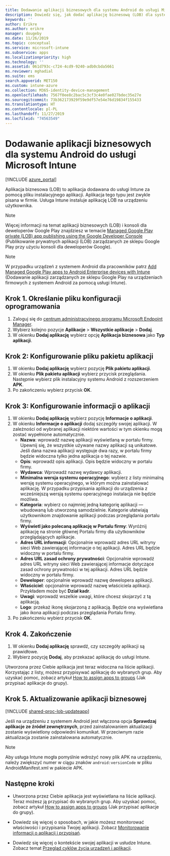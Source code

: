 ```yaml
---
title: Dodawanie aplikacji biznesowych dla systemu Android do usługi Microsoft Intune
description: Dowiedz się, jak dodać aplikację biznesową (LOB) dla systemu Android do usługi Microsoft Intune.
keywords: ''
author: Erikre
ms.author: erikre
manager: dougeby
ms.date: 11/26/2019
ms.topic: conceptual
ms.service: microsoft-intune
ms.subservice: apps
ms.localizationpriority: high
ms.technology: ''
ms.assetid: 061d793c-c724-4cd9-9240-adb0cbda5661
ms.reviewer: mghadial
ms.suite: ems
search.appverid: MET150
ms.custom: intune-azure
ms.collection: M365-identity-device-management
ms.openlocfilehash: 7567f0ee8c2bac5c3cf3c4e0fae027bdec35e27e
ms.sourcegitcommit: 73b362173929f59e9df57e54e76d19834f155433
ms.translationtype: HT
ms.contentlocale: pl-PL
ms.lasthandoff: 11/27/2019
ms.locfileid: "74563549"
---
```

# <a name="add-an-android-line-of-business-app-to-microsoft-intune"></a>Dodawanie aplikacji biznesowych dla systemu Android do usługi Microsoft Intune

[!INCLUDE [azure_portal](../includes/azure_portal.md)]

Aplikacja biznesowa (LOB) to aplikacja dodawana do usługi Intune za pomocą pliku instalacyjnego aplikacji. Aplikacja tego typu jest zwykle pisana w firmie. Usługa Intune instaluje aplikację LOB na urządzeniu użytkownika. 

> [!Note]
> Więcej informacji na temat aplikacji biznesowych (LOB) i konsoli dla deweloperów Google Play znajdziesz w temacie [Managed Google Play private (LOB) app publishing using the Google Developer Console](apps-add-android-for-work.md?#managed-google-play-private-lob-app-publishing-using-the-google-developer-console) (Publikowanie prywatnych aplikacji (LOB) zarządzanych ze sklepu Google Play przy użyciu konsoli dla deweloperów Google). 

> [!Note]
> W przypadku urządzeń z systemem Android dla pracowników patrz [Add Managed Google Play apps to Android Enterprise devices with Intune](apps-add-android-for-work.md) (Dodawanie aplikacji zarządzanych ze sklepu Google Play na urządzeniach firmowych z systemem Android za pomocą usługi Intune). 

## <a name="step-1-specify-the-software-setup-file"></a>Krok 1. Określanie pliku konfiguracji oprogramowania

1. Zaloguj się do [centrum administracyjnego programu Microsoft Endpoint Manager](https://go.microsoft.com/fwlink/?linkid=2109431).
2. Wybierz kolejno pozycje **Aplikacje** > **Wszystkie aplikacje** > **Dodaj**.
3. W okienku **Dodaj aplikację** wybierz opcję **Aplikacja biznesowa** jako **Typ aplikacji**.

## <a name="step-2-configure-the-app-package-file"></a>Krok 2: Konfigurowanie pliku pakietu aplikacji

1. W okienku **Dodaj aplikację** wybierz pozycję **Plik pakietu aplikacji**.
2. W okienku **Plik pakietu aplikacji** wybierz przycisk przeglądania. Następnie wybierz plik instalacyjny systemu Android z rozszerzeniem **APK**.
3. Po zakończeniu wybierz przycisk **OK**.

## <a name="step-3-configure-app-information"></a>Krok 3: Konfigurowanie informacji o aplikacji

1. W okienku **Dodaj aplikację** wybierz pozycję **Informacje o aplikacji**.
2. W okienku **Informacje o aplikacji** dodaj szczegóły swojej aplikacji. W zależności od wybranej aplikacji niektóre wartości w tym okienku mogą zostać wypełnione automatycznie.
    - **Nazwa**: wprowadź nazwę aplikacji wyświetlaną w portalu firmy. Upewnij się, że wszystkie używane nazwy aplikacji są unikatowe. Jeśli dana nazwa aplikacji występuje dwa razy, w portalu firmy będzie widoczna tylko jedna aplikacja o tej nazwie.
    - **Opis**: wprowadź opis aplikacji. Opis będzie widoczny w portalu firmy.
    - **Wydawca**: Wprowadź nazwę wydawcy aplikacji.
    - **Minimalna wersja systemu operacyjnego**: wybierz z listy minimalną wersję systemu operacyjnego, w którym można zainstalować aplikację. W przypadku przypisania aplikacji do urządzenia z wcześniejszą wersją systemu operacyjnego instalacja nie będzie możliwa.
    - **Kategoria**: wybierz co najmniej jedną kategorię aplikacji — wbudowaną lub utworzoną samodzielnie. Kategorie ułatwiają użytkownikom znajdowanie aplikacji podczas przeglądania portalu firmy.
    - **Wyświetl jako polecaną aplikację w Portalu firmy**: Wyróżnij aplikację na stronie głównej Portalu firmy dla użytkowników przeglądających aplikacje.
    - **Adres URL informacji**: Opcjonalnie wprowadź adres URL witryny sieci Web zawierającej informacje o tej aplikacji. Adres URL będzie widoczny w portalu firmy.
    - **Adres URL zasad ochrony prywatności**: Opcjonalnie wprowadź adres URL witryny sieci Web zawierającej informacje dotyczące zasad ochrony prywatności w tej aplikacji. Adres URL będzie widoczny w portalu firmy.
    - **Deweloper**: opcjonalnie wprowadź nazwę dewelopera aplikacji.
    - **Właściciel**: opcjonalnie wprowadź nazwę właściciela aplikacji. Przykładem może być **Dział kadr**.
    - **Uwagi**: wprowadź wszelkie uwagi, które chcesz skojarzyć z tą aplikacją.
    - **Logo**: przekaż ikonę skojarzoną z aplikacją. Będzie ona wyświetlana jako ikona aplikacji podczas przeglądania Portalu firmy.
3. Po zakończeniu wybierz przycisk **OK**.

## <a name="step-4-finish-up"></a>Krok 4. Zakończenie

1. W okienku **Dodaj aplikację** sprawdź, czy szczegóły aplikacji są prawidłowe.
2. Wybierz pozycję **Dodaj**, aby przekazać aplikację do usługi Intune.

Utworzona przez Ciebie aplikacja jest teraz widoczna na liście aplikacji. Korzystając z listy, możesz przypisywać aplikację do wybranych grup. Aby uzyskać pomoc, zobacz artykuł [How to assign apps to groups](apps-deploy.md) (Jak przypisać aplikacje do grupy).

## <a name="step-5-update-a-line-of-business-app"></a>Krok 5. Aktualizowanie aplikacji biznesowej

[!INCLUDE [shared-proc-lob-updateapp](../includes/shared-proc-lob-updateapp.md)]

Jeśli na urządzeniu z systemem Android jest włączona opcja **Sprawdzaj aplikacje ze źródeł zewnętrznych**, przed zainstalowaniem aktualizacji zostanie wyświetlony odpowiedni komunikat. W przeciwnym razie aktualizacja zostanie zainstalowana automatycznie.

> [!Note]
> Aby usługa Intune mogła pomyślnie wdrożyć nowy plik APK na urządzeniu, należy zwiększyć numer w ciągu znaków `android:versionCode` w pliku AndroidManifest.xml w pakiecie APK.

## <a name="next-steps"></a>Następne kroki

- Utworzona przez Ciebie aplikacja jest wyświetlana na liście aplikacji. Teraz możesz ją przypisać do wybranych grup. Aby uzyskać pomoc, zobacz artykuł [How to assign apps to groups](apps-deploy.md) (Jak przypisać aplikacje do grupy).

- Dowiedz się więcej o sposobach, w jakie możesz monitorować właściwości i przypisania Twojej aplikacji. Zobacz [Monitorowanie informacji o aplikacji i przypisań](apps-monitor.md).

- Dowiedz się więcej o kontekście swojej aplikacji w usłudze Intune. Zobacz temat [Przegląd cyklów życia urządzeń i aplikacji](../fundamentals/device-lifecycle.md).
